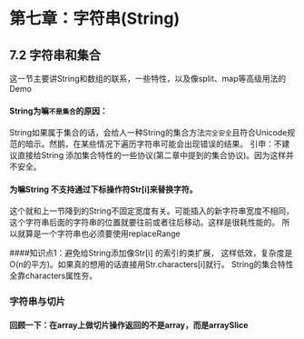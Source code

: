 # 第七章：字符串(String)


## 7.2 字符串和集合
这一节主要讲String和数组的联系，一些特性，以及像split、map等高级用法的Demo
#### String为嘛```不是集合```的原因：
String如果属于集合的话，会给人一种String的集合方法```完全安全```且符合Unicode规范的暗示。然鹅，在某些情况下遍历字符串可能会出现错误的结果。
引申：不建议直接给String 添加集合特性的一些协议(第二章中提到的集合协议)。因为这样并不安全。

#### 为嘛String 不支持通过下标操作符Str[i]来替换字符。 
这个就和上一节降到的String不固定宽度有关。可能插入的新字符串宽度不相同，这个字符串后面的字符串的位置就要往前或者往后移动。这样是很耗性能的。 所以就算是一个字符串也必须要使用replaceRange



####知识点1：避免给String添加像Str[i] 的索引的类扩展， 这样低效，复杂度是O(n的平方)。如果真的想用的话直接用Str.characters[i]就行。 String的集合特性全靠characters属性夯。


### 字符串与切片

#### 回顾一下：在array上做切片操作返回的不是array，而是arraySlice

